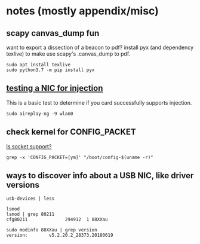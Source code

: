 
# notes (mostly appendix/misc)

## scapy canvas_dump fun

want to export a dissection of a beacon to pdf? install pyx (and dependency texlive) to make use scapy's .canvas_dump to pdf.

```
sudo apt install texlive
sudo python3.7 -m pip install pyx
```

## [testing a NIC for injection](https://www.aircrack-ng.org/~~V/doku.php?id=injection_test)

This is a basic test to determine if you card successfully supports injection.

```
sudo aireplay-ng -9 wlan0
```

## check kernel for CONFIG_PACKET

[Is socket support?](https://unix.stackexchange.com/questions/72519/how-do-i-check-if-i-have-packet-socket-support-enabled-in-my-distros-kernel)

```
grep -x 'CONFIG_PACKET=[ym]' "/boot/config-$(uname -r)"
```

## ways to discover info about a USB NIC, like driver versions

```
usb-devices | less

lsmod
lsmod | grep 80211
cfg80211              294912  1 88XXau

sudo modinfo 88XXau | grep version
version:        v5.2.20.2_28373.20180619
```
